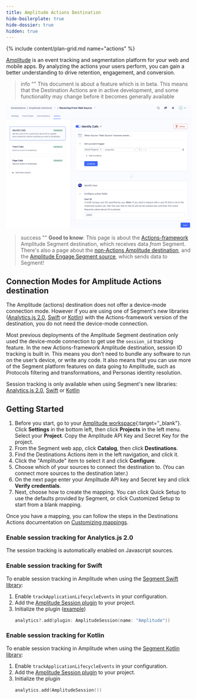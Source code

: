 ```yaml
---
title: Amplitude Actions Destination
hide-boilerplate: true
hide-dossier: true
hidden: true
---
```

{% include content/plan-grid.md name="actions" %}


[Amplitude](https://amplitude.com/) is an event tracking and segmentation
platform for your web and mobile apps. By analyzing the actions your users
perform, you can gain a better understanding to drive retention, engagement,
and conversion.

> info ""
> This document is about a feature which is in beta. This means that the Destination Actions are in active development, and some functionality may change before it becomes generally available

![](images/amplitude-actions-tab.png)

> success ""
> **Good to know**: This page is about the [Actions-framework](/docs/connections/destinations/actions/) Amplitude Segment destination, which receives data _from_ Segment. There's also a page about the [non-Actions Amplitude destination](/docs/connections/destinations/catalog/amplitude/), and the [Amplitude Engage Segment source](/docs/connections/sources/catalog/cloud-apps/amplitude-cohorts/), which sends data _to_ Segment!


## Connection Modes for Amplitude Actions destination

The Amplitude (actions) destination does not offer a device-mode connection mode. However if you are using one of Segment's new libraries ([Analytics.js 2.0](https://segment.com/docs/connections/sources/catalog/libraries/website/javascript/), [Swift](https://github.com/segmentio/analytics-swift) or [Kotlin](https://github.com/segmentio/analytics-kotlin)) with the Actions-framework version of the destination, you do not need the device-mode connection.

Most previous deployments of the Amplitude Segment destination only used the device-mode connection to get use the `session_id` tracking feature. In the new Actions-framework Amplitude destination, session ID tracking is built in. This means you don’t need to bundle any software to run on the user’s device, or write any code. It also means that you can use more of the Segment platform features on data going to Amplitude, such as Protocols filtering and transformations, and Personas identity resolution.


Session tracking is only available when using Segment's new libraries: [Analytics.js 2.0](https://segment.com/docs/connections/sources/catalog/libraries/website/javascript/), [Swift](https://github.com/segmentio/analytics-swift) or [Kotlin](https://github.com/segmentio/analytics-kotlin)



## Getting Started

1. Before you start, go to your [Amplitude workspace](https://analytics.amplitude.com){:target="_blank"}. Click **Settings** in the bottom left, then click **Projects** in the left menu. Select your **Project**. Copy the Amplitude API Key and Secret Key for the project.
2. From the Segment web app, click **Catalog**, then click **Destinations**.
3. Find the Destinations Actions item in the left navigation, and click it.
4. Click the "Amplitude" item to select it and click **Configure**.
5. Choose which of your sources to connect the destination to. (You can connect more sources to the destination later.)
6. On the next page enter your Amplitude API key and Secret key and click **Verify credentials**.
7. Next, choose how to create the mapping. You can click Quick Setup to use the defaults provided by Segment, or click Customized Setup to start from a blank mapping.

Once you have a mapping, you can follow the steps in the Destinations Actions documentation on [Customizing mappings](/docs/connections/destinations/actions/#customizing-mappings).


### Enable session tracking for Analytics.js 2.0

The session tracking is automatically enabled on Javascript sources.


### Enable session tracking for Swift

To enable session tracking in Amplitude when using the [Segment Swift library](https://github.com/segmentio/analytics-swift):
1. Enable `trackApplicationLifecycleEvents` in your configuration.
2. Add the [Amplitude Session plugin](https://github.com/segmentio/analytics-swift/blob/main/Examples/destination_plugins/AmplitudeSession.swift
) to your project.
3. Initialize the plugin ([example](https://github.com/segmentio/analytics-swift/blob/main/Examples/apps/DestinationsExample/DestinationsExample/AppDelegate.swift))
   ```swift
   analytics?.add(plugin: AmplitudeSession(name: "Amplitude"))
   ```

### Enable session tracking for Kotlin

To enable session tracking in Amplitude when using the [Segment Kotlin library](https://github.com/segmentio/analytics-kotlin):
1. Enable `trackApplicationLifecycleEvents` in your configuration.
2. Add the [Amplitude Session plugin](https://github.com/segmentio/analytics-kotlin/blob/main/samples/kotlin-android-app-destinations/src/main/java/com/segment/analytics/destinations/plugins/AmplitudeSession.kt) to your project.
2. Initialize the plugin
   ```kotlin
   analytics.add(AmplitudeSession())
   ```
